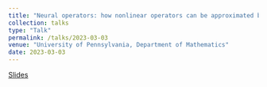 ```yaml
---
title: "Neural operators: how nonlinear operators can be approximated by neural networks and what are the applications in real world?"
collection: talks
type: "Talk"
permalink: /talks/2023-03-03
venue: "University of Pennsylvania, Department of Mathematics"
date: 2023-03-03
---
```


[Slides](math_seminar_Penn.pdf)
